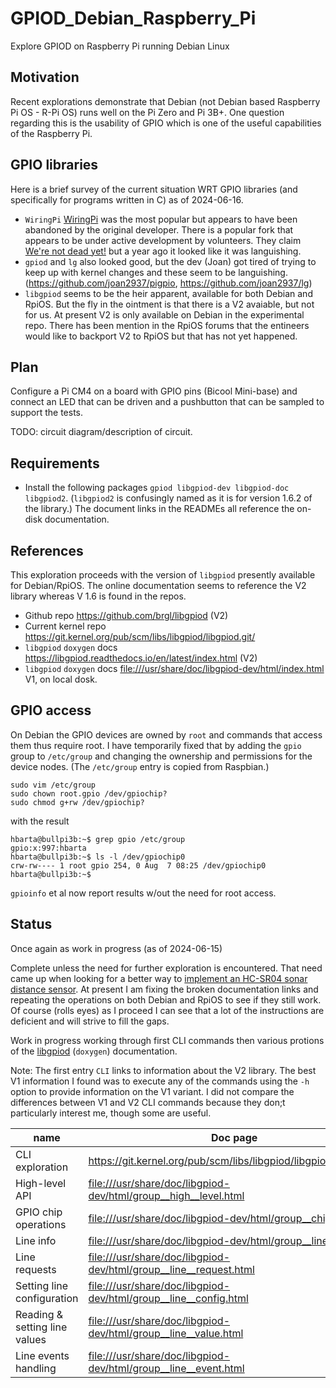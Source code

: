 # GPIOD_Debian_Raspberry_Pi

Explore GPIOD on Raspberry Pi running Debian Linux

## Motivation

Recent explorations demonstrate that Debian (not Debian based Raspberry Pi OS - R-Pi OS) runs well on the Pi Zero and Pi 3B+. One question regarding this is the usability of GPIO which is one of the useful capabilities of the Raspberry Pi.

## GPIO libraries

Here is a brief survey of the current situation WRT GPIO libraries (and specifically for programs written in C) as of 2024-06-16.

* `WiringPi` [WiringPi](http://wiringpi.com/) was the most popular but appears to have been abandoned by the original developer. There is a popular fork that appears to be under active development by volunteers. They claim [We're not dead yet!](https://github.com/WiringPi/WiringPi/discussions/202) but a year ago it looked like it was languishing.
* `gpiod` and `lg` also looked good, but the dev (Joan) got tired of trying to keep up with kernel changes and these seem to be languishing. (<https://github.com/joan2937/pigpio>, <https://github.com/joan2937/lg>)
* `libgpiod` seems to be the heir apparent, available for both Debian and RpiOS. But the fly in the ointment is that there is a V2 avaiable, but not for us. At present V2 is only available on Debian in the experimental repo. There has been mention in the RpiOS forums that the entineers would like to backport V2 to RpiOS but that has not yet happened.

## Plan

Configure a Pi CM4 on a board with GPIO pins (Bicool Mini-base) and connect an LED that can be driven and a pushbutton that can be sampled to support the tests.

TODO: circuit diagram/description of circuit.

## Requirements

* Install the following packages `gpiod libgpiod-dev libgpiod-doc libgpiod2`. (`libgpiod2` is confusingly named as it is for version 1.6.2 of the library.) The document links in the READMEs all reference the on-disk documentation.

## References

This exploration proceeds with the version of `libgpiod` presently available for Debian/RpiOS. The online documentation seems to reference the V2 library whereas V 1.6 is found in the repos.

* Github repo <https://github.com/brgl/libgpiod> (V2)
* Current kernel repo <https://git.kernel.org/pub/scm/libs/libgpiod/libgpiod.git/>
* `libgpiod` `doxygen` docs <https://libgpiod.readthedocs.io/en/latest/index.html> (V2)
* `libgpiod` `doxygen` docs <file:///usr/share/doc/libgpiod-dev/html/index.html> V1, on local dosk.

## GPIO access

On Debian the GPIO devices are owned by `root` and commands that access them thus require root. I have temporarily fixed that by adding the `gpio` group to `/etc/group` and changing the ownership and permissions for the device nodes. (The `/etc/group` entry is copied from Raspbian.)

```text
sudo vim /etc/group
sudo chown root.gpio /dev/gpiochip?
sudo chmod g+rw /dev/gpiochip?
```

with the result

```text
hbarta@bullpi3b:~$ grep gpio /etc/group
gpio:x:997:hbarta
hbarta@bullpi3b:~$ ls -l /dev/gpiochip0
crw-rw---- 1 root gpio 254, 0 Aug  7 08:25 /dev/gpiochip0
hbarta@bullpi3b:~$ 
```

`gpioinfo` et al now report results w/out the need for root access.

## Status 

Once again as work in progress (as of 2024-06-15)

Complete unless the need for further exploration is encountered. That need came up when looking for a better way to [implement an HC-SR04 sonar distance sensor](https://github.com/HankB/interrupt-driven-HC-SR04). At present I am fixing the broken documentation links and repeating the operations on both Debian and RpiOS to see if they still work. Of course (rolls eyes) as I proceed I can see that a lot of the instructions are deficient and will strive to fill the gaps.

Work in progress working through first CLI commands then various protions of the [libgpiod](https://libgpiod.readthedocs.io/en/latest/index.html) (`doxygen`) documentation.

Note: The first entry `CLI` links to information about the V2 library. The best V1 information I found was to execute any of the commands using the `-h` option to provide information on the V1 variant. I did not compare the differences between V1 and V2 CLI commands because they don;t particularly interest me, though some are useful.

|name|Doc page|dir|status|
|---|---|---|---|
|CLI exploration|<https://git.kernel.org/pub/scm/libs/libgpiod/libgpiod.git/about/>|`CLI`|done|
|High-level API|<file:///usr/share/doc/libgpiod-dev/html/group__high__level.html>|`C_blinky`|done|
|GPIO chip operations|<file:///usr/share/doc/libgpiod-dev/html/group__chips.html>|`chip_operations`|done|
|Line info|<file:///usr/share/doc/libgpiod-dev/html/group__line__info.html>|`line_info`|done|
|Line requests|<file:///usr/share/doc/libgpiod-dev/html/group__line__request.html>|`line_request`|done|
|Setting line configuration|<file:///usr/share/doc/libgpiod-dev/html/group__line__config.html>|`line_config`|done|
|Reading & setting line values|<file:///usr/share/doc/libgpiod-dev/html/group__line__value.html>|`line_IO`|done|
|Line events handling|<file:///usr/share/doc/libgpiod-dev/html/group__line__event.html>|`line_events`|done|
